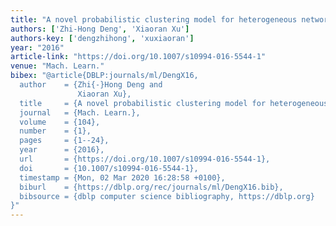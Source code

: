 ```yaml
---
title: "A novel probabilistic clustering model for heterogeneous networks"
authors: ['Zhi-Hong Deng', 'Xiaoran Xu']
authors-key: ['dengzhihong', 'xuxiaoran']
year: "2016"
article-link: "https://doi.org/10.1007/s10994-016-5544-1"
venue: "Mach. Learn."
bibex: "@article{DBLP:journals/ml/DengX16,
  author    = {Zhi{-}Hong Deng and
               Xiaoran Xu},
  title     = {A novel probabilistic clustering model for heterogeneous networks},
  journal   = {Mach. Learn.},
  volume    = {104},
  number    = {1},
  pages     = {1--24},
  year      = {2016},
  url       = {https://doi.org/10.1007/s10994-016-5544-1},
  doi       = {10.1007/s10994-016-5544-1},
  timestamp = {Mon, 02 Mar 2020 16:28:58 +0100},
  biburl    = {https://dblp.org/rec/journals/ml/DengX16.bib},
  bibsource = {dblp computer science bibliography, https://dblp.org}
}"
---
```

